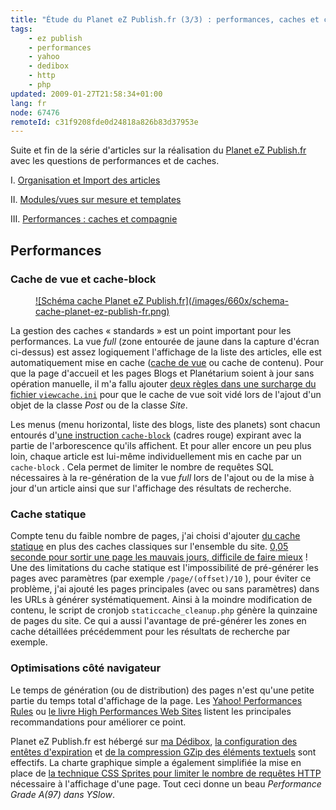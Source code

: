```yaml
---
title: "Étude du Planet eZ Publish.fr (3/3) : performances, caches et compagnie"
tags:
    - ez publish
    - performances
    - yahoo
    - dedibox
    - http
    - php
updated: 2009-01-27T21:58:34+01:00
lang: fr
node: 67476
remoteId: c31f9208fde0d24818a826b83d37953e
---
```


Suite et fin de la série d'articles sur la réalisation du [Planet eZ Publish.fr](http://www.planet-ezpublish.fr/) avec les questions de performances et de caches.


I. [Organisation et Import des articles](/post/etude-du-planet-ez-publish-fr-1-3-organisation-et-import-des-articles)

II. [Modules/vues sur mesure et templates](/post/etude-du-planet-ez-publish-fr-2-3-modules-vues-et-templates)

III. [Performances : caches et compagnie](/post/etude-du-planet-ez-publish-fr-3-3-performances-caches-et-compagnie)


## Performances


### Cache de vue et cache-block

<figure class="object-center"><a href="/images/schema-cache-planet-ez-publish-fr.png">![Schéma cache Planet eZ Publish.fr](/images/660x/schema-cache-planet-ez-publish-fr.png)
</a></figure>


La gestion des caches « standards » est un point important pour les performances. La vue *full* (zone entourée de jaune dans la capture d'écran ci-dessus) est assez logiquement l'affichage de la liste des articles, elle est automatiquement mise en cache ([cache de vue](http://ez.no/doc/ez_publish/technical_manual/4_0/features/view_caching) ou cache de contenu). Pour que la page d'accueil et les pages Blogs et Planétarium soient à jour sans opération manuelle, il m'a fallu ajouter [deux règles dans une surcharge du fichier <code>viewcache.ini</code>](https://github.com/dpobel/planet-ezpublish.fr/blob/master/legacy/settings/override/viewcache.ini.append.php) pour que le cache de vue soit vidé lors de l'ajout d'un objet de la classe *Post* ou de la classe *Site*.


Les menus (menu horizontal, liste des blogs, liste des planets) sont chacun entourés d'[une instruction <code>cache-block</code>](http://ez.no/doc/ez_publish/technical_manual/4_0/reference/template_functions/miscellaneous/cache_block) (cadres rouge) expirant avec la partie de l'arborescence qu'ils affichent. Et pour aller encore un peu plus loin, chaque article est lui-même individuellement mis en cache par un <code>cache-block</code>
. Cela permet de limiter le nombre de requêtes SQL nécessaires à la re-génération de la vue *full* lors de l'ajout ou de la mise à jour d'un article ainsi que sur l'affichage des résultats de recherche.


### Cache statique


Compte tenu du faible nombre de pages, j'ai choisi d'ajouter [du cache statique](http://ez.no/developer/articles/ez_publish_performance_optimization_part_3_of_3_practical_cache_and_template_solutions/static_cache) en plus des caches classiques sur l'ensemble du site. [0,05 seconde pour sortir une page les mauvais jours, difficile de faire mieux](http://www.woozweb.com/ressourcedetail/planet-ezpublish.fr/20090120165948CFwww1239796/) ! Une des limitations du cache statique est l'impossibilité de pré-générer les pages avec paramètres (par exemple <code>/page/(offset)/10</code>
), pour éviter ce problème, j'ai ajouté les pages principales (avec ou sans paramètres) dans les URLs à générer systématiquement. Ainsi à la moindre modification de contenu, le script de cronjob <code>staticcache_cleanup.php</code>
 génère la quinzaine de pages du site. Ce qui a aussi l'avantage de pré-générer les zones en cache détaillées précédemment pour les résultats de recherche par exemple.


### Optimisations côté navigateur


Le temps de génération (ou de distribution) des pages n'est qu'une petite partie du temps total d'affichage de la page. Les [Yahoo! Performances Rules](http://developer.yahoo.com/performance/rules.html) ou [le livre High Performances Web Sites](/post/livre-high-performances-web-sites) listent les principales recommandations pour améliorer ce point.


Planet eZ Publish.fr est hébergé sur [ma Dédibox](/post/ez-publish-sur-dedibox), [la configuration des entêtes d'expiration](/post/optimiser-son-site-sous-ubuntu-configurer-l-en-tete-expires) et [de la compression GZip des éléments textuels](/post/optimiser-son-site-sous-ubuntu-et-ailleurs-compresser-avec-gzip) sont effectifs. La charte graphique simple a également simplifiée la mise en place de [la technique CSS Sprites pour limiter le nombre de requêtes HTTP](/post/optimiser-son-site-limiter-le-nombre-de-requetes-http) nécessaire à l'affichage d'une page. Tout ceci donne un beau *Performance Grade A(97) dans YSlow*.

